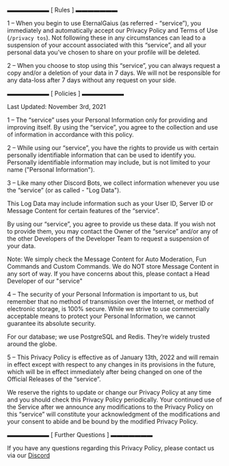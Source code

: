 ▬▬▬▬▬▬▬ [ Rules ] ▬▬▬▬▬▬▬

1 – When you begin to use EternalGaius (as referred - “service”), you immediately and automatically accept our Privacy Policy and Terms of Use (`/privacy tos`). Not following these in any circumstances can lead to a suspension of your account associated with this “service”, and all your personal data you’ve chosen to share on your profile will be deleted.

2 – When you choose to stop using this “service”, you can always request a copy and/or a deletion of your data in 7 days. We will not be responsible for any data-loss after 7 days without any request on your side.

▬▬▬▬▬▬▬ [ Policies ] ▬▬▬▬▬▬▬

Last Updated: November 3rd, 2021

1 – The “service” uses your Personal Information only for providing and improving itself. By using the “service”, you agree to the collection and use of information in accordance with this policy.

2 – While using our “service”, you have the rights to provide us with certain personally identifiable information that can be used to identify you. Personally identifiable information may include, but is not limited to your name ("Personal Information").

3 – Like many other Discord Bots, we collect information whenever you use the “service” (or as called - "Log Data").

This Log Data may include information such as your User ID, Server ID or Message Content for certain features of the “service”.

By using our “service”, you agree to provide us these data. If you wish not to provide them, you may contact the Owner of the “service” and/or any of the other Developers of the Developer Team to request a suspension of your data.

Note: We simply check the Message Content for Auto Moderation, Fun Commands and Custom Commands. We do NOT store Message Content in any sort of way. If you have concerns about this, please contact a Head Developer of our "service"

4 – The security of your Personal Information is important to us, but remember that no method of transmission over the Internet, or method of electronic storage, is 100% secure. While we strive to use commercially acceptable means to protect your Personal Information, we cannot guarantee its absolute security.

For our database; we use PostgreSQL and Redis. They’re widely trusted around the globe.

5 – This Privacy Policy is effective as of January 13th, 2022 and will remain in effect except with respect to any changes in its provisions in the future, which will be in effect immediately after being changed on one of the Official Releases of the “service”.

We reserve the rights to update or change our Privacy Policy at any time and you should check this Privacy Policy periodically. Your continued use of the Service after we announce any modifications to the Privacy Policy on this “service” will constitute your acknowledgment of the modifications and your consent to abide and be bound by the modified Privacy Policy.

▬▬▬▬▬▬▬ [ Further Questions ] ▬▬▬▬▬▬▬

If you have any questions regarding this Privacy Policy, please contact us via our [Discord](https://discord.gg/9PnUBeu)
